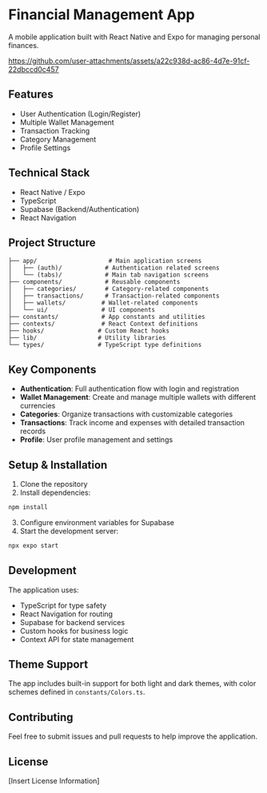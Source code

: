 # Financial Management App
A mobile application built with React Native and Expo for managing personal finances.


https://github.com/user-attachments/assets/a22c938d-ac86-4d7e-91cf-22dbccd0c457


## Features
- User Authentication (Login/Register)
- Multiple Wallet Management
- Transaction Tracking
- Category Management
- Profile Settings

## Technical Stack
- React Native / Expo
- TypeScript
- Supabase (Backend/Authentication)
- React Navigation

## Project Structure
```
├── app/                    # Main application screens
│   ├── (auth)/            # Authentication related screens
│   └── (tabs)/            # Main tab navigation screens
├── components/            # Reusable components
│   ├── categories/        # Category-related components
│   ├── transactions/      # Transaction-related components
│   ├── wallets/          # Wallet-related components
│   └── ui/               # UI components
├── constants/            # App constants and utilities
├── contexts/             # React Context definitions
├── hooks/               # Custom React hooks
├── lib/                 # Utility libraries
└── types/               # TypeScript type definitions
```

## Key Components
- **Authentication**: Full authentication flow with login and registration
- **Wallet Management**: Create and manage multiple wallets with different currencies
- **Categories**: Organize transactions with customizable categories
- **Transactions**: Track income and expenses with detailed transaction records
- **Profile**: User profile management and settings

## Setup & Installation
1. Clone the repository
2. Install dependencies:
```bash
npm install
```
3. Configure environment variables for Supabase
4. Start the development server:
```bash
npx expo start
```

## Development
The application uses:
- TypeScript for type safety
- React Navigation for routing
- Supabase for backend services
- Custom hooks for business logic
- Context API for state management

## Theme Support
The app includes built-in support for both light and dark themes, with color schemes defined in `constants/Colors.ts`.

## Contributing
Feel free to submit issues and pull requests to help improve the application.

## License
[Insert License Information]

